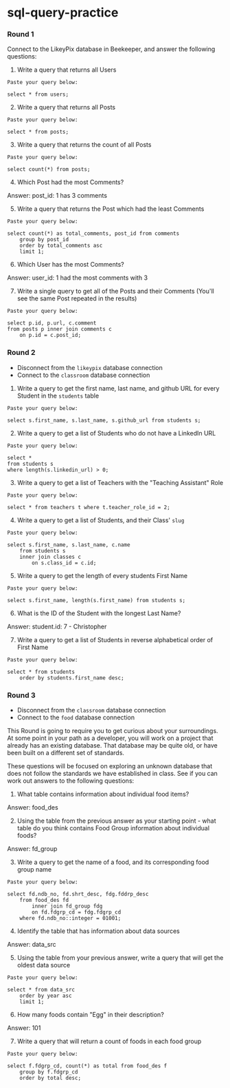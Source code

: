 # sql-query-practice


### Round 1

Connect to the LikeyPix database in Beekeeper, and answer the following questions:

1. Write a query that returns all Users

```
Paste your query below:

select * from users;

```

2. Write a query that returns all Posts

```
Paste your query below:

select * from posts;

```

3. Write a query that returns the count of all Posts

```
Paste your query below:

select count(*) from posts;

```

4. Which Post had the most Comments?

Answer: post_id: 1 has 3 comments

5. Write a query that returns the Post which had the least Comments

```
Paste your query below:

select count(*) as total_comments, post_id from comments
	group by post_id
    order by total_comments asc
    limit 1;

```

6. Which User has the most Comments?

Answer: user_id: 1 had the most comments with 3

7. Write a single query to get all of the Posts and their Comments (You'll see the same Post repeated in the results)

```
Paste your query below:

select p.id, p.url, c.comment
from posts p inner join comments c
	on p.id = c.post_id;

```

### Round 2

- Disconnect from the `likeypix` database connection
- Connect to the `classroom` database connection

1. Write a query to get the first name, last name, and github URL for every Student in the `students` table

```
Paste your query below:

select s.first_name, s.last_name, s.github_url from students s;

```

2. Write a query to get a list of Students who do not have a LinkedIn URL

```
Paste your query below:

select *
from students s
where length(s.linkedin_url) > 0;

```

3. Write a query to get a list of Teachers with the "Teaching Assistant" Role

```
Paste your query below:

select * from teachers t where t.teacher_role_id = 2;

```

4. Write a query to get a list of Students, and their Class' `slug`

```
Paste your query below:

select s.first_name, s.last_name, c.name
	from students s
    inner join classes c
    	on s.class_id = c.id;

```

5. Write a query to get the length of every students First Name

```
Paste your query below:

select s.first_name, length(s.first_name) from students s;

```

6. What is the ID of the Student with the longest Last Name?

Answer: student.id: 7 - Christopher

7. Write a query to get a list of Students in reverse alphabetical order of First Name

```
Paste your query below:

select * from students
	order by students.first_name desc;

```

### Round 3

- Disconnect from the `classroom` database connection
- Connect to the `food` database connection

This Round is going to require you to get curious about your surroundings. At some point in your path as a developer, you will work on a project that already has an existing database. That database may be quite old, or have been built on a different set of standards.

These questions will be focused on exploring an unknown database that does not follow the standards we have established in class. See if you can work out answers to the following questions:


1. What table contains information about individual food items? 

Answer: food_des

2. Using the table from the previous answer as your starting point - what table do you think contains Food Group information about individual foods?

Answer: fd_group

3. Write a query to get the name of a food, and its corresponding food group name 

```
Paste your query below:

select fd.ndb_no, fd.shrt_desc, fdg.fddrp_desc
	from food_des fd
		inner join fd_group fdg
    	on fd.fdgrp_cd = fdg.fdgrp_cd
    where fd.ndb_no::integer = 01001;

```

4. Identify the table that has information about data sources

Answer: data_src

5. Using the table from your previous answer, write a query that will get the oldest data source

```
Paste your query below:

select * from data_src
	order by year asc
    limit 1;

```

6. How many foods contain "Egg" in their description?

Answer: 101

7. Write a query that will return a count of foods in each food group

```
Paste your query below:

select f.fdgrp_cd, count(*) as total from food_des f
	group by f.fdgrp_cd
    order by total desc;

```
